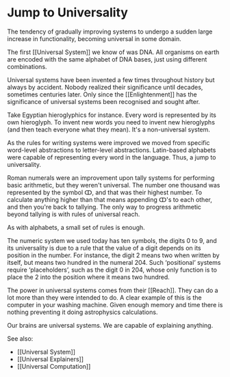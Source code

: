 # Jump to Universality
The tendency of gradually improving systems to undergo a sudden large increase in functionality, becoming universal in some domain.
 
The first [[Universal System]] we know of was DNA. All organisms on earth are encoded with the same alphabet of DNA bases, just using different combinations. 

Universal systems have been invented a few times throughout history but always by accident. Nobody realized their significance until decades, sometimes centuries later. Only since the [[Enlightenment]] has the significance of universal systems been recognised and sought after.

Take Egyptian hieroglyphics for instance. Every word is represented by its own hieroglyph. To invent new words you need to invent new hieroglyphs (and then teach everyone what they mean). It's a non-universal system.

As the rules for writing systems were improved we moved from specific word-level abstractions to letter-level abstractions. Latin-based alphabets were capable of representing every word in the language. Thus, a jump to universality. 

Roman numerals were an improvement upon tally systems for performing basic arithmetic, but they weren't universal. The number one thousand was represented by the symbol ↀ, and that was their highest number. To calculate anything higher than that means appending ↀ's to each other, and then you're back to tallying. The only way to progress arithmetic beyond tallying is with rules of universal reach. 

As with alphabets, a small set of rules is enough.

The numeric system we used today has ten symbols, the digits 0 to 9, and its universality is due to a rule that the value of a digit depends on its position in the number. For instance, the digit 2 means two when written by itself, but means two hundred in the numeral 204. Such ‘positional’ systems require ‘placeholders’, such as the digit 0 in 204, whose only function is to place the 2 into the position where it means two hundred.

The power in universal systems comes from their [[Reach]]. They can do a lot more than they were intended to do. A clear example of this is the computer in your washing machine. Given enough memory and time there is nothing preventing it doing astrophysics calculations. 

Our brains are universal systems. We are capable of explaining anything.

See also:
- [[Universal System]]
- [[Universal Explainers]]
- [[Universal Computation]]